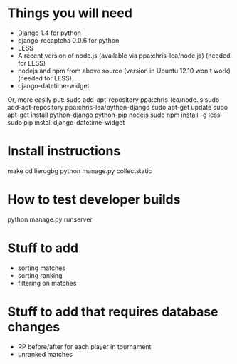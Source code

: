 Things you will need
============
- Django 1.4 for python
- django-recaptcha 0.0.6 for python
- LESS
- A recent version of node.js (available via ppa:chris-lea/node.js) (needed for LESS)
- nodejs and npm from above source (version in Ubuntu 12.10 won't work) (needed for LESS)
- django-datetime-widget

Or, more easily put:
sudo add-apt-repository ppa:chris-lea/node.js
sudo add-apt-repository ppa:chris-lea/python-django
sudo apt-get update
sudo apt-get install python-django python-pip nodejs
sudo npm install -g less
sudo pip install django-datetime-widget

Install instructions
===================
make
cd lierogbg
python manage.py collectstatic

How to test developer builds
============
python manage.py runserver

Stuff to add
==================
- sorting matches
- sorting ranking
- filtering on matches

Stuff to add that requires database changes
=====================
- RP before/after for each player in tournament
- unranked matches
